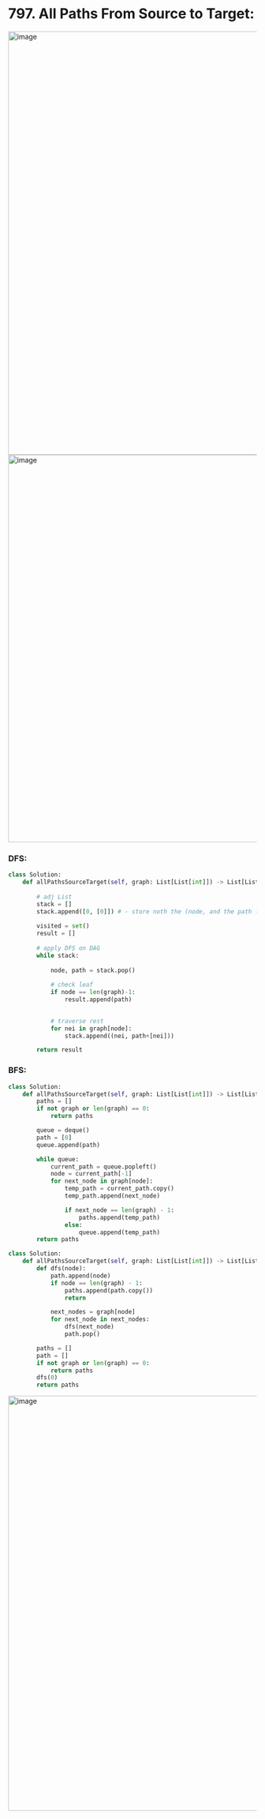# 797. All Paths From Source to Target:

<img width="858" alt="image" src="https://user-images.githubusercontent.com/35987583/178166722-d627dc8e-a838-40cb-a165-d71018c050cc.png">
<img width="785" alt="image" src="https://user-images.githubusercontent.com/35987583/178166737-adc60d11-f9ef-4a47-ad86-f5856fe756fb.png">



### DFS:
```python
class Solution:
    def allPathsSourceTarget(self, graph: List[List[int]]) -> List[List[int]]:
        
        # adj List
        stack = []
        stack.append([0, [0]]) # - store noth the (node, and the path leading to it)
        
        visited = set()
        result = []
        
        # apply DFS on DAG
        while stack:
            
            node, path = stack.pop()
            
            # check leaf
            if node == len(graph)-1:
                result.append(path)

                
            # traverse rest
            for nei in graph[node]:
                stack.append((nei, path+[nei]))

        return result
```

### BFS:
```python
class Solution:
    def allPathsSourceTarget(self, graph: List[List[int]]) -> List[List[int]]:
        paths = []
        if not graph or len(graph) == 0:
            return paths

        queue = deque()
        path = [0]
        queue.append(path)

        while queue:
            current_path = queue.popleft()
            node = current_path[-1]
            for next_node in graph[node]:
                temp_path = current_path.copy()
                temp_path.append(next_node)

                if next_node == len(graph) - 1:
                    paths.append(temp_path)
                else:
                    queue.append(temp_path)
        return paths
```


```python
class Solution:
    def allPathsSourceTarget(self, graph: List[List[int]]) -> List[List[int]]:
        def dfs(node):
            path.append(node)
            if node == len(graph) - 1:
                paths.append(path.copy())
                return

            next_nodes = graph[node]
            for next_node in next_nodes:
                dfs(next_node)
                path.pop()

        paths = []
        path = []
        if not graph or len(graph) == 0:
            return paths
        dfs(0)
        return paths
```

<img width="841" alt="image" src="https://user-images.githubusercontent.com/35987583/178166753-46b49a85-22a0-4e39-800f-50875224c499.png">
